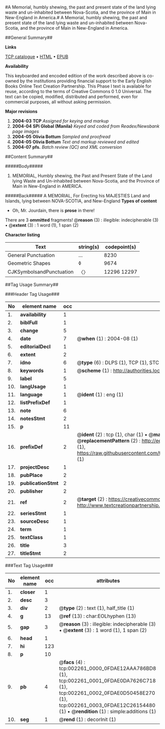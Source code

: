 #A Memorial, humbly shewing, the past and present state of the land lying waste and un-inhabited between Nova-Scotia, and the province of Main in New-England in America.#
A Memorial, humbly shewing, the past and present state of the land lying waste and un-inhabited between Nova-Scotia, and the province of Main in New-England in America.

##General Summary##

**Links**

[TCP catalogue](http://www.ota.ox.ac.uk/tcp/)  • 
[HTML](http://tei.it.ox.ac.uk/tcp/Texts-HTML/free/N01/N01912.html)  • 
[EPUB](http://tei.it.ox.ac.uk/tcp/Texts-EPUB/free/N01/N01912.epub)

**Availability**

This keyboarded and encoded edition of the
	       work described above is co-owned by the institutions
	       providing financial support to the Early English Books
	       Online Text Creation Partnership. This Phase I text is
	       available for reuse, according to the terms of Creative
	       Commons 0 1.0 Universal. The text can be copied,
	       modified, distributed and performed, even for
	       commercial purposes, all without asking permission.

**Major revisions**

1. __2004-03__ __TCP__ *Assigned for keying and markup*
1. __2004-04__ __SPi Global (Manila)__ *Keyed and coded from Readex/Newsbank page images*
1. __2004-05__ __Olivia Bottum__ *Sampled and proofread*
1. __2004-05__ __Olivia Bottum__ *Text and markup reviewed and edited*
1. __2004-07__ __pfs.__ *Batch review (QC) and XML conversion*

##Content Summary##

#####Body#####

1. MEMORIAL, Humbly shewing, the Past and Present State of the Land lying Waste and Un-inhabited between Nova-Scotia, and the Province of Main in New-England in AMERICA.

#####Back#####
A MEMORIAL, For Erecting his MAJESTIES Land and Islands, lying between NOVA-SCOTIA, and New-England 
**Types of content**

  * Oh, Mr. Jourdain, there is **prose** in there!

There are 3 **ommitted** fragments! 
 @__reason__ (3) : illegible: indecipherable (3)  •  @__extent__ (3) : 1 word (1), 1 span (2)

**Character listing**


|Text|string(s)|codepoint(s)|
|---|---|---|
|General Punctuation|…|8230|
|Geometric Shapes|◊|9674|
|CJKSymbolsandPunctuation|〈〉|12296 12297|

##Tag Usage Summary##

###Header Tag Usage###

|No|element name|occ|attributes|
|---|---|---|---|
|1.|__availability__|1||
|2.|__biblFull__|1||
|3.|__change__|5||
|4.|__date__|7| @__when__ (1) : 2004-08 (1)|
|5.|__editorialDecl__|1||
|6.|__extent__|2||
|7.|__idno__|6| @__type__ (6) : DLPS (1), TCP (1), STC (1), NOTIS (1), IMAGE-SET (1), EVANS-CITATION (1)|
|8.|__keywords__|1| @__scheme__ (1) : http://authorities.loc.gov/ (1)|
|9.|__label__|5||
|10.|__langUsage__|1||
|11.|__language__|1| @__ident__ (1) : eng (1)|
|12.|__listPrefixDef__|1||
|13.|__note__|6||
|14.|__notesStmt__|2||
|15.|__p__|11||
|16.|__prefixDef__|2| @__ident__ (2) : tcp (1), char (1)  •  @__matchPattern__ (2) : ([0-9\-]+):([0-9IVX]+) (1), (.+) (1)  •  @__replacementPattern__ (2) : http://eebo.chadwyck.com/downloadtiff?vid=$1&page=$2 (1), https://raw.githubusercontent.com/textcreationpartnership/Texts/master/tcpchars.xml#$1 (1)|
|17.|__projectDesc__|1||
|18.|__pubPlace__|2||
|19.|__publicationStmt__|2||
|20.|__publisher__|2||
|21.|__ref__|2| @__target__ (2) : https://creativecommons.org/publicdomain/zero/1.0/ (1), http://www.textcreationpartnership.org/docs/. (1)|
|22.|__seriesStmt__|1||
|23.|__sourceDesc__|1||
|24.|__term__|1||
|25.|__textClass__|1||
|26.|__title__|3||
|27.|__titleStmt__|2||


###Text Tag Usage###

|No|element name|occ|attributes|
|---|---|---|---|
|1.|__closer__|1||
|2.|__desc__|3||
|3.|__div__|2| @__type__ (2) : text (1), half_title (1)|
|4.|__g__|13| @__ref__ (13) : char:EOLhyphen (13)|
|5.|__gap__|3| @__reason__ (3) : illegible: indecipherable (3)  •  @__extent__ (3) : 1 word (1), 1 span (2)|
|6.|__head__|1||
|7.|__hi__|123||
|8.|__p__|10||
|9.|__pb__|4| @__facs__ (4) : tcp:002261_0000_0FDAE12AAA786BD8 (1), tcp:002261_0001_0FDAE0DA7626C718 (1), tcp:002261_0002_0FDAE0D50458E270 (1), tcp:002261_0003_0FDAE12C26154480 (1)  •  @__rendition__ (1) : simple:additions (1)|
|10.|__seg__|1| @__rend__ (1) : decorInit (1)|
